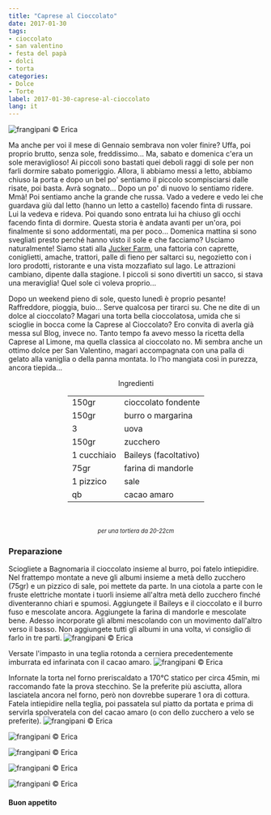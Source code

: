 ```yaml
---
title: "Caprese al Cioccolato"
date: 2017-01-30
tags:
- cioccolato
- san valentino
- festa del papà
- dolci
- torta
categories:
- Dolce
- Torte
label: 2017-01-30-caprese-al-cioccolato
lang: it
---
```

![](header.jpg "frangipani © Erica")

Ma anche per voi il mese di Gennaio sembrava non voler finire? Uffa, poi proprio brutto, senza sole, freddissimo... Ma, sabato e domenica c'era un sole meraviglioso! Ai piccoli sono bastati quei deboli raggi di sole per non farli dormire sabato pomeriggio. Allora, li abbiamo messi a letto, abbiamo chiuso la porta e dopo un bel po' sentiamo il piccolo scompisciarsi dalle risate, poi basta. Avrà sognato... Dopo un po' di nuovo lo sentiamo ridere. Mmà! Poi sentiamo anche la grande che russa. Vado a vedere e vedo lei che guardava giù dal letto (hanno un letto a castello) facendo finta di russare. Lui la vedeva e rideva. Poi quando sono entrata lui ha chiuso gli occhi facendo finta di dormire. Questa storia è andata avanti per un'ora, poi finalmente si sono addormentati, ma per poco... Domenica mattina si sono svegliati presto perché hanno visto il sole e che facciamo? Usciamo naturalmente! Siamo stati alla <a href="http://www.juckerfarm.ch" target="_blank">Jucker Farm</a>, una fattoria con caprette, coniglietti, amache, trattori, palle di fieno per saltarci su, negozietto con i loro prodotti, ristorante e una vista mozzafiato sul lago. Le attrazioni cambiano, dipente dalla stagione. I piccoli si sono divertiti un sacco, si stava una meraviglia! Quel sole ci voleva proprio...

Dopo un weekend pieno di sole, questo lunedì è proprio pesante! Raffreddore, pioggia, buio... Serve qualcosa per tirarci su. Che ne dite di un dolce al cioccolato? Magari una torta bella cioccolatosa, umida che si scioglie in bocca come la Caprese al Cioccolato? Ero convita di averla già messa sul Blog, invece no. Tanto tempo fa avevo messo la ricetta della Caprese al Limone, ma quella classica al cioccolato no. Mi sembra anche un ottimo dolce per San Valentino, magari accompagnata con una palla di gelato alla vaniglia o della panna montata. Io l'ho mangiata così in purezza, ancora tiepida...

<div id="wrapper" style="text-align: center">
  <div id="yourdiv" style="display: inline-block;">
    <div class="ingredients">
      <div class="ingredients-title">Ingredienti</div>
      <table>
        <tbody>
          <tr>
            <td>150gr</td>
            <td>cioccolato fondente</td>
          </tr>
          <tr>
            <td>150gr</td>
            <td>burro o margarina</td>
          </tr>
          <tr>
            <td>3</td>
            <td>uova</td>        
          </tr>
          <tr>
            <td>150gr</td>
            <td>zucchero</td>
          </tr>
          <tr>
            <td>1 cucchiaio</td>
            <td>Baileys (facoltativo)</td>
          </tr>
          <tr>
            <td>75gr</td>
            <td>farina di mandorle</td>
          </tr>
          <tr>
            <td>1 pizzico</td>
            <td>sale</td>
          </tr>
          <tr>
            <td>qb</td>
            <td>cacao amaro</td>
          </tr>
        </tbody>
      </table>
      <br></br>
      <i class="pull-right" style="font-size: 80%;">per una tortiera da 20-22cm</i>
    </div>
  </div>
</div>


<h3>
  <font color="grey">
    <i class="fa fa-cogs"></i>
  </font> Preparazione
</h3>

Sciogliete a Bagnomaria il cioccolato insieme al burro, poi fatelo intiepidire. Nel frattempo montate a neve gli albumi insieme a metà dello zucchero (75gr) e un pizzico di sale, poi mettete da parte. In una ciotola a parte con le fruste elettriche montate i tuorli insieme all'altra metà dello zucchero finché diventeranno chiari e spumosi. Aggiungete il Baileys e il cioccolato e il burro fuso e mescolate ancora. Aggiungete la farina di mandorle e mescolate bene. Adesso incorporate gli albmi mescolando con un movimento dall'altro verso il basso. Non aggiungete tutti gli albumi in una volta, vi consiglio di farlo in tre parti.
![](impasto.jpg "frangipani © Erica")

Versate l'impasto in una teglia rotonda a cerniera precedentemente imburrata ed infarinata con il cacao amaro.
![](teglia.jpg "frangipani © Erica")

Infornate la torta nel forno preriscaldato a 170°C statico per circa 45min, mi raccomando fate la prova stecchino. Se la preferite più asciutta, allora lasciatela ancora nel forno, però non dovrebbe superare 1 ora di cottura. Fatela intiepidire nella teglia, poi passatela sul piatto da portata e prima di servirla spolveratela con del cacao amaro (o con dello zucchero a velo se preferite).
![](risultato1.jpg "frangipani © Erica")

![](risultato2.jpg "frangipani © Erica")

![](risultato3.jpg "frangipani © Erica")

![](risultato4.jpg "frangipani © Erica")

![](risultato5.jpg "frangipani © Erica")

<h4>Buon appetito
  <font color="red">
    <i class="fa fa-smile-o"></i>
  </font>
</h4>
